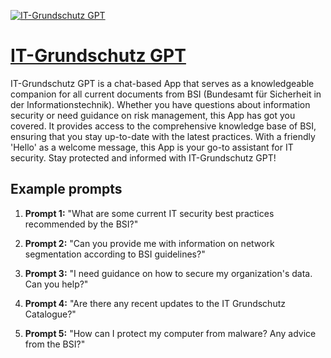 [![IT-Grundschutz GPT](null)](https://chat.openai.com/g/g-6KAWn2Dsu-it-grundschutz-gpt)

# [IT-Grundschutz GPT](https://chat.openai.com/g/g-6KAWn2Dsu-it-grundschutz-gpt)

IT-Grundschutz GPT is a chat-based App that serves as a knowledgeable companion for all current documents from BSI (Bundesamt für Sicherheit in der Informationstechnik). Whether you have questions about information security or need guidance on risk management, this App has got you covered. It provides access to the comprehensive knowledge base of BSI, ensuring that you stay up-to-date with the latest practices. With a friendly 'Hello' as a welcome message, this App is your go-to assistant for IT security. Stay protected and informed with IT-Grundschutz GPT!

## Example prompts

1. **Prompt 1:** "What are some current IT security best practices recommended by the BSI?"

2. **Prompt 2:** "Can you provide me with information on network segmentation according to BSI guidelines?"

3. **Prompt 3:** "I need guidance on how to secure my organization's data. Can you help?"

4. **Prompt 4:** "Are there any recent updates to the IT Grundschutz Catalogue?"

5. **Prompt 5:** "How can I protect my computer from malware? Any advice from the BSI?"